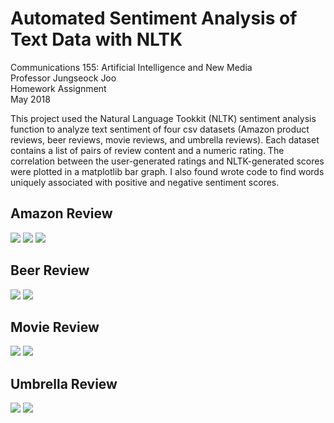 # Automated Sentiment Analysis of Text Data with NLTK 

Communications 155: Artificial Intelligence and New Media\
Professor Jungseock Joo\
Homework Assignment\
May 2018

This project used the Natural Language Tookkit (NLTK) sentiment analysis function to analyze text sentiment of four csv datasets (Amazon product reviews, beer reviews, movie reviews, and umbrella reviews). Each dataset contains a list of pairs of review content and a numeric rating. The correlation between the  user-generated ratings and NLTK-generated scores were plotted in a matplotlib bar graph. I also found wrote code to find words uniquely associated with positive and negative sentiment scores. 

## Amazon Review 
<img src = "https://kristentang.github.io/photos/sentiment.jpg">
<img src = "https://kristentang.github.io/photos/sentiment11.jpg">
<img src = "https://kristentang.github.io/photos/sentiment111.jpg">

## Beer Review 
<img src = "https://kristentang.github.io/photos/sentiment2.jpg">
<img src = "https://kristentang.github.io/photos/sentiment22.jpg">

## Movie Review 
<img src = "https://kristentang.github.io/photos/sentiment3.jpg">
<img src = "https://kristentang.github.io/photos/sentiment333.jpg">

## Umbrella Review 
<img src = "https://kristentang.github.io/photos/sentiment4.jpg">
<img src = "https://kristentang.github.io/photos/sentiment444.jpg">
